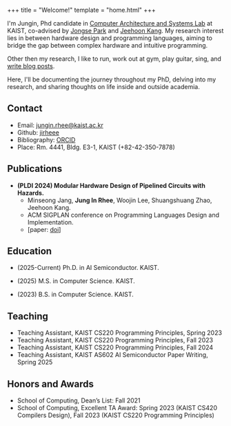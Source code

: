 +++
title = "Welcome!"
template = "home.html"
+++



I'm Jungin, Phd candidate in [Computer Architecture and Systems Lab](https://casyslab.kaist.ac.kr) at KAIST, co-advised by [Jongse Park](https://jongse-park.github.io) and [Jeehoon Kang](https://cp.kaist.ac.kr/jeehoon.kang/).
My research interest lies in between hardware design and programming languages, aiming to bridge the gap between complex hardware and intuitive programming.

Other then my research, I like to run, work out at gym, play guitar, sing, and [write blog posts](https://jirheee.github.io/jirheee/posts/).

Here, I'll be documenting the journey throughout my PhD, delving into my research, and sharing thoughts on life inside and outside academia.


## Contact

- Email: jungin.rhee@kaist.ac.kr
- Github: [jirheee](https://github.com/jirheee)
- Bibliography: [ORCID](https://orcid.org/0009-0009-4462-3895)
- Place: Rm. 4441, Bldg. E3-1, KAIST (+82-42-350-7878)

## Publications

- **(PLDI 2024) Modular Hardware Design of Pipelined Circuits with Hazards.**
  - Minseong Jang, **Jung In Rhee**, Woojin Lee, Shuangshuang Zhao, Jeehoon Kang.
  - ACM SIGPLAN conference on Programming Languages Design and Implementation.
  - [paper: [doi](https://doi.org/10.1145/3656378)] ​ ​ ​

## Education

- (2025-Current) Ph.D. in AI Semiconductor. KAIST.

- (2025) M.S. in Computer Science. KAIST.

- (2023) B.S. in Computer Science. KAIST.

## Teaching

- Teaching Assistant, KAIST CS220 Programming Principles, Spring 2023
- Teaching Assistant, KAIST CS220 Programming Principles, Fall 2023
- Teaching Assistant, KAIST CS220 Programming Principles, Fall 2024
- Teaching Assistant, KAIST AS602 AI Semiconductor Paper Writing, Spring 2025

## Honors and Awards

- School of Computing, Dean’s List: Fall 2021
- School of Computing, Excellent TA Award: Spring 2023 (KAIST CS420 Compilers Design), Fall 2023 (KAIST CS220 Programming Principles)

